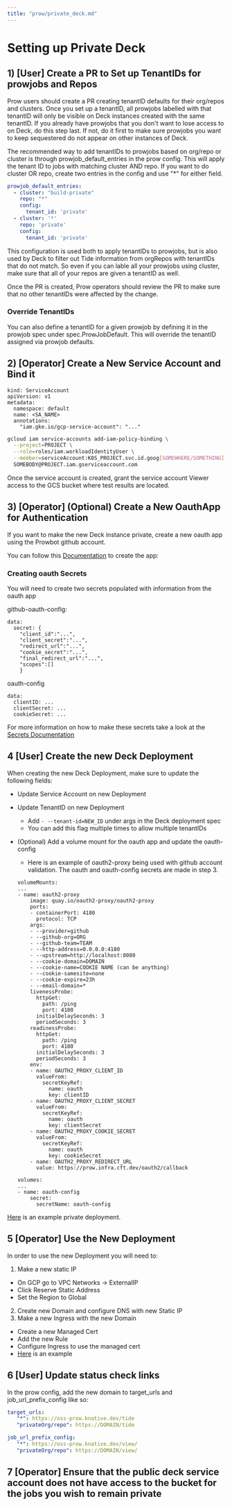 ```yaml
---
title: "prow/private_deck.md"
---
```


# Setting up Private Deck

## 1) [User] Create a PR to Set up TenantIDs for prowjobs and Repos

Prow users should create a PR creating tenantID defaults for their org/repos and clusters. Once you set up a tenantID, all prowjobs labelled with that tenantID will only be visible on Deck instances created with the same tenantID. If you already have prowjobs that you don't want to lose access to on Deck, do this step last. If not, do it first to make sure prowjobs you want to keep sequestered do not appear on other instances of Deck.

The recommended way to add tenantIDs to prowjobs based on org/repo or cluster is through prowjob_default_entries in the prow config. This will apply the tenant ID to jobs with matching cluster AND repo. If you want to do cluster OR repo, create two entries in the config and use "*" for either field.
```yaml
prowjob_default_entries:
  - cluster: "build-private"
    repo: "*"
    config:
      tenant_id: 'private'
  - cluster: '*'
    repo: 'private'
    config:
      tenant_id: 'private'

```
This configuration is used both to apply tenantIDs to prowjobs, but is also used by Deck to filter out Tide information from orgRepos with tenantIDs that do not match. So even if you can lable all your prowjobs using cluster, make sure that all of your repos are given a tenantID as well.

Once the PR is created, Prow operators should review the PR to make sure that no other tenantIDs were affected by the change.

### Override TenantIDs

You can also define a tenantID for a given prowjob by defining it in the prowjob spec under spec.ProwJobDefault. This will override the tenantID assigned via prowjob defaults.

## 2) [Operator] Create a New Service Account and Bind it

```
kind: ServiceAccount
apiVersion: v1
metadata:
  namespace: default
  name: <SA_NAME>
  annotations:
    "iam.gke.io/gcp-service-account": "..."
```

``` bash
gcloud iam service-accounts add-iam-policy-binding \
  --project=PROJECT \
  --role=roles/iam.workloadIdentityUser \
  --member=serviceAccount:K8S_PROJECT.svc.id.goog[SOMEWHERE/SOMETHING] \
  SOMEBODY@PROJECT.iam.gserviceaccount.com

```

Once the service account is created, grant the service account Viewer access to the GCS bucket where test results are located.
## 3) [Operator] (Optional) Create a New OauthApp for Authentication

If you want to make the new Deck instance private, create a new oauth app using the Prowbot github account. 

You can follow this [Documentation](https://docs.github.com/en/developers/apps/building-oauth-apps/creating-an-oauth-app) to create the app: 
### Creating oauth Secrets

You will need to create two secrets populated with information from the oauth app

github-oauth-config:
```
data: 
  secret: {
    "client_id":"...",
    "client_secret":"...",
    "redirect_url":"...",
    "cookie_secret":"...",
    "final_redirect_url":"...",
    "scopes":[]
    }
```

oauth-config
```
data: 
  clientID: ...
  clientSecret: ...
  cookieSecret: ...
```

For more information on how to make these secrets take a look at the [Secrets Documentation](https://github.com/kubernetes/test-infra/tree/master/prow/prow_secrets.md)

## 4 [User] Create the new Deck Deployment

When creating the new Deck Deployment, make sure to update the following fields:

- Update Service Account on new Deployment
- Update TenantID on new Deployment
    - Add `- --tenant-id=NEW_ID` under args in the Deck deployment spec
    - You can add this flag multiple times to allow multiple tenantIDs
- (Optional) Add a volume mount for the oauth app and update the oauth-config 
    - Here is an example of oauth2-proxy being used with github account validation. The oauth and oauth-config secrets are made in step 3.

    ```
    volumeMounts:
    ...
    - name: oauth2-proxy
        image: quay.io/oauth2-proxy/oauth2-proxy
        ports:
        - containerPort: 4180
          protocol: TCP
        args:
        - --provider=github
        - --github-org=ORG
        - --github-team=TEAM
        - --http-address=0.0.0.0:4180
        - --upstream=http://localhost:8080
        - --cookie-domain=DOMAIN
        - --cookie-name=COOKIE NAME (can be anything)
        - --cookie-samesite=none
        - --cookie-expire=23h
        - --email-domain=*
        livenessProbe:
          httpGet:
            path: /ping
            port: 4180
          initialDelaySeconds: 3
          periodSeconds: 3
        readinessProbe:
          httpGet:
            path: /ping
            port: 4180
          initialDelaySeconds: 3
          periodSeconds: 3
        env:
        - name: OAUTH2_PROXY_CLIENT_ID
          valueFrom:
            secretKeyRef:
              name: oauth
              key: clientID
        - name: OAUTH2_PROXY_CLIENT_SECRET
          valueFrom:
            secretKeyRef:
              name: oauth
              key: clientSecret
        - name: OAUTH2_PROXY_COOKIE_SECRET
          valueFrom:
            secretKeyRef:
              name: oauth
              key: cookieSecret
        - name: OAUTH2_PROXY_REDIRECT_URL
          value: https://prow.infra.cft.dev/oauth2/callback
    ```
    
    ```
    volumes:
    ...
    - name: oauth-config
        secret:
          secretName: oauth-config
    ```

[Here](https://github.com/GoogleCloudPlatform/oss-test-infra/blob/master/prow/oss/cluster/deck_blueprints_deployment.yaml) is an example private deployment.
## 5 [Operator] Use the New Deployment

In order to use the new Deployment you will need to:

1. Make a new static IP
  - On GCP go to VPC Networks -> ExternalIP
  - Click Reserve Static Address
  - Set the Region to Global
2. Create new Domain and configure DNS with new Static IP
3. Make a new Ingress with the new Domain
 - Create a new Managed Cert
 - Add the new Rule
 - Configure Ingress to use the managed cert
 - [Here](https://github.com/GoogleCloudPlatform/oss-test-infra/blob/e1f836416d1b3cd2cebc81454eb7f5f1febbc468/prow/oss/cluster/cluster.yaml#L128) is an example

 ## 6 [User] Update status check links
 
 In the prow config, add the new domain to target_urls and job_url_prefix_config like so:

 ```yaml
 target_urls:
    "*": https://oss-prow.knative.dev/tide
    "privateOrg/repo": https://DOMAIN/tide
```

 ```yaml
 job_url_prefix_config:
    "*": https://oss-prow.knative.dev/view/
    "privateOrg/repo": https://DOMAIN/view/
```

## 7 [Operator] Ensure that the public deck service account does not have access to the bucket for the jobs you wish to remain private
